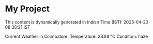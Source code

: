 # My Project

This content is dynamically generated in Indian Time (IST): 2025-04-23 08:38:21 IST


Current Weather in Coimbatore:
Temperature: 28.88 °C
Condition: haze
